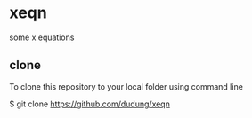 # xeqn
some x equations


## clone
To clone this repository to your local folder using command line

$ git clone https://github.com/dudung/xeqn
